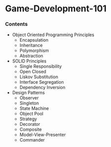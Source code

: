 # Game-Development-101

### Contents

 <ul>
  <li>Object Oriented Programming Principles
   <ul>
      <li>Encapsulation</li>
      <li>Inheritance</li>
      <li>Polymorphism</li>
      <li>Abstraction</li>
    </ul>
 </li>
  <li>SOLID Principles
   <ul>
      <li>Single Responsibility</li>
      <li>Open Closed</li>
      <li>Liskov Substitution</li>
      <li>Interface Segregation</li>
      <li>Dependency Inversion</li>
    </ul>
 </li>
  <li>Design Patterns
    <ul>
      <li>Observer</li>
      <li>Singleton</li>
      <li>State Machine</li>
      <li>Object Pool</li>
      <li>Strategy</li>
      <li>Decorator</li>
      <li>Composite</li>
      <li>Model-View-Presenter</li>
      <li>Commander</li>
    </ul>
  </li>
</ul>
